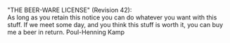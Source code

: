 "THE BEER-WARE LICENSE" (Revision 42):</br>
As long as you retain this notice you can do whatever you want with this stuff. If we meet some day, and you think this stuff is worth it, you can buy me a beer in return.   Poul-Henning Kamp
